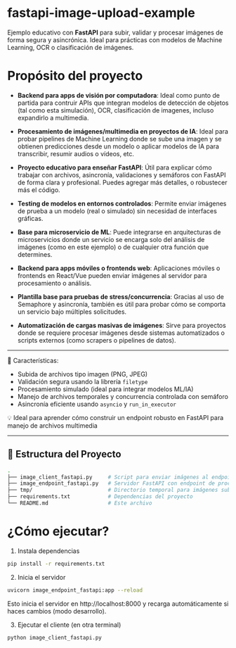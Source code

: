 # fastapi-image-upload-example

Ejemplo educativo con **FastAPI** para subir, validar y procesar imágenes de forma segura y asincrónica. Ideal para prácticas con modelos de Machine Learning, OCR o clasificación de imágenes.

# Propósito del proyecto

* **Backend para apps de visión por computadora**: Ideal como punto de partida para contruir APIs que integran modelos de detección de objetos (tal como esta simulación), OCR, clasificación de imagenes, incluso expandirlo a multimedia.

* **Procesamiento de imágenes/multimedia en proyectos de IA**: Ideal para probar pipelines de Machine Learning donde se sube una imagen y se obtienen predicciones desde un modelo o aplicar modelos de IA para transcribir, resumir audios o vídeos, etc.

* **Proyecto educativo para enseñar FastAPI**: Útil para explicar cómo trabajar con archivos, asincronía, validaciones y semáforos con FastAPI de forma clara y profesional. Puedes agregar más detalles, o robustecer más el código.

* **Testing de modelos en entornos controlados**: Permite enviar imágenes de prueba a un modelo (real o simulado) sin necesidad de interfaces gráficas.

* **Base para microservicio de ML**: Puede integrarse en arquitecturas de microservicios donde un servicio se encarga solo del análisis de imágenes (como en este ejemplo) o de cualquier otra función que determines.

* **Backend para apps móviles o frontends web**: Aplicaciones móviles o frontends en React/Vue pueden enviar imágenes al servidor para procesamiento o análisis.

* **Plantilla base para pruebas de stress/concurrencia**: Gracias al uso de Semaphore y asincronía, también es útil para probar cómo se comporta un servicio bajo múltiples solicitudes.

* **Automatización de cargas masivas de imágenes**: Sirve para proyectos donde se requiere procesar imágenes desde sistemas automatizados o scripts externos (como scrapers o pipelines de datos).

---

🚀 Características:
- Subida de archivos tipo imagen (PNG, JPEG)
- Validación segura usando la librería `filetype`
- Procesamiento simulado (ideal para integrar modelos ML/IA)
- Manejo de archivos temporales y concurrencia controlada con semáforo
- Asincronía eficiente usando `asyncio` y `run_in_executor`

💡 Ideal para aprender cómo construir un endpoint robusto en FastAPI para manejo de archivos multimedia

---

## 📂 Estructura del Proyecto

```bash
.
├── image_client_fastapi.py     # Script para enviar imágenes al endpoint (simula cliente)
├── image_endpoint_fastapi.py   # Servidor FastAPI con endpoint de procesamiento
├── tmp/                        # Directorio temporal para imágenes subidas (se crea solo)
├── requirements.txt            # Dependencias del proyecto
└── README.md                   # Este archivo
```

# ¿Cómo ejecutar?

1. Instala dependencias

```bash
pip install -r requirements.txt
```

2. Inicia el servidor

```bash
uvicorn image_endpoint_fastapi:app --reload
```
Esto inicia el servidor en http://localhost:8000 y recarga automáticamente si haces cambios (modo desarrollo).

3. Ejecutar el cliente (en otra terminal)
```bash
python image_client_fastapi.py
```


